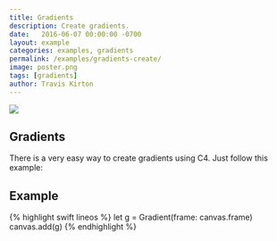 ```yaml
---
title: Gradients
description: Create gradients.
date:   2016-06-07 00:00:00 -0700
layout: example
categories: examples, gradients
permalink: /examples/gradients-create/
image: poster.png
tags: [gradients]
author: Travis Kirton
---
```

![](create.png)

## Gradients
There is a very easy way to create gradients using C4. Just follow this example:

## Example
{% highlight swift lineos %}
let g = Gradient(frame: canvas.frame)
canvas.add(g)
{% endhighlight %}
